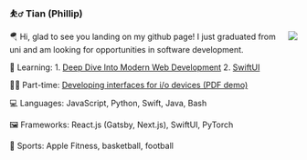 ### ⛹️‍♂️ Tian (Phillip)

<img align="right" src="https://github-readme-stats.vercel.app/api?username=tian3rd&show_icons=true&icon_color=0366d6&text_color=24292e&hide_title=true" />

🪂 Hi, glad to see you landing on my github page! I just graduated from uni and am looking for opportunities in software development.

🔩 Learning: 1. [Deep Dive Into Modern Web Development](https://fullstackopen.com/en/) 2. [SwiftUI](https://www.hackingwithswift.com/100/swiftui)

👨‍💻 Part-time: [Developing interfaces for i/o devices (PDF demo)](https://github.com/tian3rd/pi_dev/blob/main/SummerProject_TianWu.pdf)

💻 Languages: JavaScript, Python, Swift, Java, Bash

🖼 Frameworks: React.js (Gatsby, Next.js), SwiftUI, PyTorch

🏀 Sports: Apple Fitness, basketball, football
